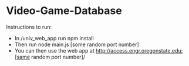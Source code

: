 # Video-Game-Database
Instructions to run:
- In /univ_web_app run npm install
- Then run node main.js [some random port number]
- You can then use the web app at http://access.engr.oregonstate.edu:[same random port number]/
